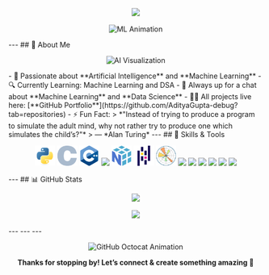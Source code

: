 <!-- Banner Typing Animation --> <p align="center">   <img src="https://readme-typing-svg.demolab.com?font=Fira+Code&weight=500&size=24&pause=1000&center=true&vCenter=true&width=600&lines=Hi+%F0%9F%91%8B%2C+I'm+Aditya+Gupta!;AI+%7C+ML+%7C+Data+Science+Enthusiast;Building+cool+things+with+code+%F0%9F%92%BB" /> </p>  <!-- Main Hero Animation --> <p align="center">   <img src="https://user-images.githubusercontent.com/74038190/212749447-bfb7e725-6987-49d9-ae85-2015e3e7cc41.gif" width="500" alt="ML Animation" /> </p>  ---  ## 🚀 About Me  <p align="center">   <img src="https://media.giphy.com/media/3o7TKMt1VVNkHV2PaE/giphy.gif" width="220" alt="AI Visualization"/> </p>  - 🎯 Passionate about **Artificial Intelligence** and **Machine Learning**   - 🔍 Currently Learning: Machine Learning and DSA   - 💬 Always up for a chat about **Machine Learning** and **Data Science**   - 👨‍💻 All projects live here: [**GitHub Portfolio**](https://github.com/AdityaGupta-debug?tab=repositories)   - ⚡ Fun Fact:     > *"Instead of trying to produce a program to simulate the adult mind, why not rather try to produce one which simulates the child’s?"*     > — *Alan Turing*  ---  ## 🧠 Skills & Tools  <p align="center">   <img src="https://raw.githubusercontent.com/devicons/devicon/master/icons/python/python-original.svg" width="40" />   <img src="https://raw.githubusercontent.com/devicons/devicon/master/icons/c/c-original.svg" width="40" />   <img src="https://raw.githubusercontent.com/devicons/devicon/master/icons/cplusplus/cplusplus-original.svg" width="40" />   <img src="https://upload.wikimedia.org/wikipedia/commons/0/05/Scikit_learn_logo_small.svg" width="40" />   <img src="https://raw.githubusercontent.com/devicons/devicon/master/icons/numpy/numpy-original.svg" width="40" />   <img src="https://raw.githubusercontent.com/devicons/devicon/master/icons/pandas/pandas-original.svg" width="40" />   <img src="https://raw.githubusercontent.com/devicons/devicon/master/icons/matplotlib/matplotlib-original.svg" width="40" />   <img src="https://seaborn.pydata.org/_images/logo-mark-lightbg.svg" width="40" />   <img src="https://www.vectorlogo.zone/logos/sqlite/sqlite-icon.svg" width="40" />   <img src="https://www.vectorlogo.zone/logos/git-scm/git-scm-icon.svg" width="40" />   <img src="https://streamlit.io/images/brand/streamlit-mark-color.svg" width="40" />   <img src="https://www.vectorlogo.zone/logos/tensorflow/tensorflow-icon.svg" width="40" />   <img src="https://upload.wikimedia.org/wikipedia/commons/a/ae/Keras_logo.svg" width="40" /> </p>  ---  ## 📊 GitHub Stats  <p align="center">   <img src="https://github-readme-stats.vercel.app/api?username=adityagupta-debug&show_icons=true&theme=tokyonight&hide_title=true" /> </p>  <p align="center">   <img src="https://github-readme-stats.vercel.app/api/top-langs/?username=adityagupta-debug&layout=compact&theme=tokyonight" /> </p>  ---       ---  ---  <p align="center">   <img src="https://media.giphy.com/media/L8K62iTDkzGX6/giphy.gif" width="250" alt="GitHub Octocat Animation" /> </p>  <p align="center"><b>Thanks for stopping by! Let’s connect & create something amazing 🚀</b></p>
